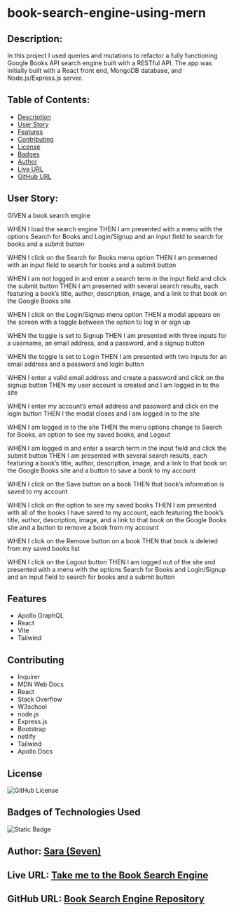 # book-search-engine-using-mern

##  Description:
In this project I used queries and mutations to refactor a fully functioning Google Books API search engine built with a RESTful API. The app was initially built with a React front end, MongoDB database, and Node.js/Express.js server.

## Table of Contents:
  * [Description](#description)
  * [User Story](#user-story)
  * [Features](#features)
  * [Contributing](#contributing)
  * [License](#license)
  * [Badges](#badges)
  * [Author](#author)
  * [Live URL](#live-url)
  * [GitHub URL](#github-url)


## User Story:

GIVEN a book search engine

WHEN I load the search engine
THEN I am presented with a menu with the options Search for Books and Login/Signup and an input field to search for books and a submit button

WHEN I click on the Search for Books menu option
THEN I am presented with an input field to search for books and a submit button

WHEN I am not logged in and enter a search term in the input field and click the submit button
THEN I am presented with several search results, each featuring a book’s title, author, description, image, and a link to that book on the Google Books site

WHEN I click on the Login/Signup menu option
THEN a modal appears on the screen with a toggle between the option to log in or sign up

WHEN the toggle is set to Signup
THEN I am presented with three inputs for a username, an email address, and a password, and a signup button

WHEN the toggle is set to Login
THEN I am presented with two inputs for an email address and a password and login button

WHEN I enter a valid email address and create a password and click on the signup button
THEN my user account is created and I am logged in to the site

WHEN I enter my account’s email address and password and click on the login button
THEN I the modal closes and I am logged in to the site

WHEN I am logged in to the site
THEN the menu options change to Search for Books, an option to see my saved books, and Logout

WHEN I am logged in and enter a search term in the input field and click the submit button
THEN I am presented with several search results, each featuring a book’s title, author, description, image, and a link to that book on the Google Books site and a button to save a book to my account

WHEN I click on the Save button on a book
THEN that book’s information is saved to my account

WHEN I click on the option to see my saved books
THEN I am presented with all of the books I have saved to my account, each featuring the book’s title, author, description, image, and a link to that book on the Google Books site and a button to remove a book from my account

WHEN I click on the Remove button on a book
THEN that book is deleted from my saved books list

WHEN I click on the Logout button
THEN I am logged out of the site and presented with a menu with the options Search for Books and Login/Signup and an input field to search for books and a submit button

## Features

  * Apollo GraphQL 
  * React
  * Vite
  * Tailwind

## Contributing

  * Inquirer
  * MDN Web Docs
  * React
  * Stack Overflow
  * W3school
  * node.js
  * Express.js
  * Bootstrap
  * netlify
  * Tailwind
  * Apollo Docs


## License

![GitHub License](https://img.shields.io/badge/License-MIT-%231565C0)

## Badges of Technologies Used

![Static Badge](https://img.shields.io/badge/Ask_me-Anything-%23C8E6C9)

## Author: [Sara (Seven)](https://github.com/phoenixpyra7)



## Live URL: [Take me to the Book Search Engine](https://book-search-engine-using-mern-ts78.onrender.com)

## GitHub URL: [Book Search Engine Repository](https://github.com/phoenixpyra7/book-search-engine-using-mern)

